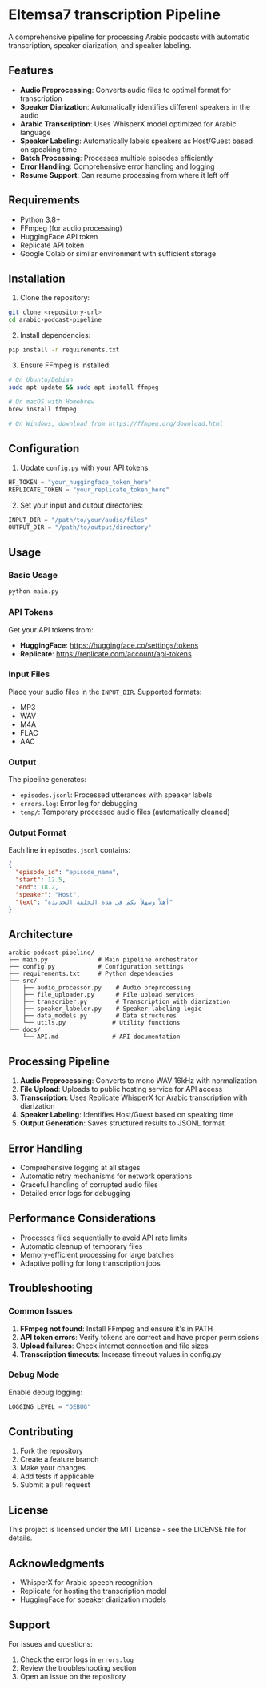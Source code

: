 # Eltemsa7 transcription Pipeline

A comprehensive pipeline for processing Arabic podcasts with automatic transcription, speaker diarization, and speaker labeling.

## Features

- **Audio Preprocessing**: Converts audio files to optimal format for transcription
- **Speaker Diarization**: Automatically identifies different speakers in the audio
- **Arabic Transcription**: Uses WhisperX model optimized for Arabic language
- **Speaker Labeling**: Automatically labels speakers as Host/Guest based on speaking time
- **Batch Processing**: Processes multiple episodes efficiently
- **Error Handling**: Comprehensive error handling and logging
- **Resume Support**: Can resume processing from where it left off

## Requirements

- Python 3.8+
- FFmpeg (for audio processing)
- HuggingFace API token
- Replicate API token
- Google Colab or similar environment with sufficient storage

## Installation

1. Clone the repository:
```bash
git clone <repository-url>
cd arabic-podcast-pipeline
```

2. Install dependencies:
```bash
pip install -r requirements.txt
```

3. Ensure FFmpeg is installed:
```bash
# On Ubuntu/Debian
sudo apt update && sudo apt install ffmpeg

# On macOS with Homebrew
brew install ffmpeg

# On Windows, download from https://ffmpeg.org/download.html
```

## Configuration

1. Update `config.py` with your API tokens:
```python
HF_TOKEN = "your_huggingface_token_here"
REPLICATE_TOKEN = "your_replicate_token_here"
```

2. Set your input and output directories:
```python
INPUT_DIR = "/path/to/your/audio/files"
OUTPUT_DIR = "/path/to/output/directory"
```

## Usage

### Basic Usage

```bash
python main.py
```

### API Tokens

Get your API tokens from:
- **HuggingFace**: https://huggingface.co/settings/tokens
- **Replicate**: https://replicate.com/account/api-tokens

### Input Files

Place your audio files in the `INPUT_DIR`. Supported formats:
- MP3
- WAV
- M4A
- FLAC
- AAC

### Output

The pipeline generates:
- `episodes.jsonl`: Processed utterances with speaker labels
- `errors.log`: Error log for debugging
- `temp/`: Temporary processed audio files (automatically cleaned)

### Output Format

Each line in `episodes.jsonl` contains:
```json
{
  "episode_id": "episode_name",
  "start": 12.5,
  "end": 18.2,
  "speaker": "Host",
  "text": "أهلاً وسهلاً بكم في هذه الحلقة الجديدة"
}
```

## Architecture

```
arabic-podcast-pipeline/
├── main.py              # Main pipeline orchestrator
├── config.py            # Configuration settings
├── requirements.txt     # Python dependencies
├── src/
│   ├── audio_processor.py    # Audio preprocessing
│   ├── file_uploader.py      # File upload services
│   ├── transcriber.py        # Transcription with diarization
│   ├── speaker_labeler.py    # Speaker labeling logic
│   ├── data_models.py        # Data structures
│   └── utils.py             # Utility functions
└── docs/
    └── API.md               # API documentation
```

## Processing Pipeline

1. **Audio Preprocessing**: Converts to mono WAV 16kHz with normalization
2. **File Upload**: Uploads to public hosting service for API access
3. **Transcription**: Uses Replicate WhisperX for Arabic transcription with diarization
4. **Speaker Labeling**: Identifies Host/Guest based on speaking time
5. **Output Generation**: Saves structured results to JSONL format

## Error Handling

- Comprehensive logging at all stages
- Automatic retry mechanisms for network operations
- Graceful handling of corrupted audio files
- Detailed error logs for debugging

## Performance Considerations

- Processes files sequentially to avoid API rate limits
- Automatic cleanup of temporary files
- Memory-efficient processing for large batches
- Adaptive polling for long transcription jobs

## Troubleshooting

### Common Issues

1. **FFmpeg not found**: Install FFmpeg and ensure it's in PATH
2. **API token errors**: Verify tokens are correct and have proper permissions
3. **Upload failures**: Check internet connection and file sizes
4. **Transcription timeouts**: Increase timeout values in config.py

### Debug Mode

Enable debug logging:
```python
LOGGING_LEVEL = "DEBUG"
```

## Contributing

1. Fork the repository
2. Create a feature branch
3. Make your changes
4. Add tests if applicable
5. Submit a pull request

## License

This project is licensed under the MIT License - see the LICENSE file for details.

## Acknowledgments

- WhisperX for Arabic speech recognition
- Replicate for hosting the transcription model
- HuggingFace for speaker diarization models

## Support

For issues and questions:
1. Check the error logs in `errors.log`
2. Review the troubleshooting section
3. Open an issue on the repository
